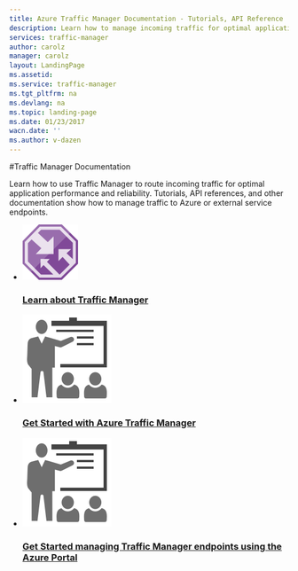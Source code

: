 ```yaml
---
title: Azure Traffic Manager Documentation - Tutorials, API Reference | Azure
description: Learn how to manage incoming traffic for optimal application performance. Documentation shows how to distribute traffic to Azure or external service endpoints.
services: traffic-manager
author: carolz
manager: carolz
layout: LandingPage
ms.assetid: 
ms.service: traffic-manager
ms.tgt_pltfrm: na
ms.devlang: na
ms.topic: landing-page
ms.date: 01/23/2017
wacn.date: ''
ms.author: v-dazen
---
```

#Traffic Manager Documentation

Learn how to use Traffic Manager to route incoming traffic for optimal application performance and reliability. Tutorials, API references, and other documentation show how to manage traffic to Azure or external service endpoints.

<ul class="panelContent cardsFTitle">
    <li>
        <a href="/traffic-manager/traffic-manager-overview">
        <div class="cardSize">
            <div class="cardPadding">
                <div class="card">
                    <div class="cardImageOuter">
                        <div class="cardImage">
                            <img src="media/index/traffic-manager.svg" alt="" />
                        </div>
                    </div>
                    <div class="cardText">
                        <h3>Learn about Traffic Manager</h3>
                    </div>
                </div>
            </div>
        </div>
        </a>
    </li>
    <li>
        <a href="/traffic-manager/traffic-manager-create-profile">
        <div class="cardSize">
            <div class="cardPadding">
                <div class="card">
                    <div class="cardImageOuter">
                        <div class="cardImage">
                            <img src="media/index/get-started.svg" alt="" />
                        </div>
                    </div>
                    <div class="cardText">
                        <h3>Get Started with Azure Traffic Manager</h3>
                    </div>
                </div>
            </div>
        </div>
        </a>
    </li>
    <li>
        <a href="/traffic-manager/traffic-manager-manage-endpoints">
        <div class="cardSize">
            <div class="cardPadding">
                <div class="card">
                    <div class="cardImageOuter">
                        <div class="cardImage">
                            <img src="media/index/get-started.svg" alt="" />
                        </div>
                    </div>
                    <div class="cardText">
                        <h3>Get Started managing Traffic Manager endpoints using the Azure Portal</h3>
                    </div>
                </div>
            </div>
        </div>
        </a>
    </li>
</ul>
